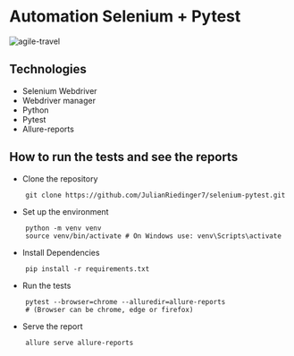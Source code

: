 # Automation Selenium + Pytest
![agile-travel](https://github.com/JulianRiedinger7/selenium-pytest/assets/90704238/24676eeb-4fa5-4977-8e14-0ac153da9975)

## Technologies

- Selenium Webdriver
- Webdriver manager
- Python
- Pytest
- Allure-reports

## How to run the tests and see the reports

- Clone the repository
````shell
    git clone https://github.com/JulianRiedinger7/selenium-pytest.git
````
- Set up the environment
````shell
    python -m venv venv
    source venv/bin/activate # On Windows use: venv\Scripts\activate
````
- Install Dependencies
````shell
    pip install -r requirements.txt
````
- Run the tests
````shell
    pytest --browser=chrome --alluredir=allure-reports
    # (Browser can be chrome, edge or firefox)
````
- Serve the report
````shell
    allure serve allure-reports
````